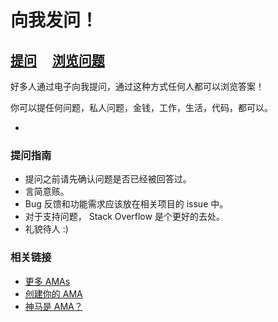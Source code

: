 # 向我发问！

## [提问](../../issues/new) &nbsp;&nbsp;&nbsp; [浏览问题](../../issues?q=is%3Aissue+is%3Aclosed)

好多人通过电子向我提问，通过这种方式任何人都可以浏览答案！

你可以提任何问题，私人问题，金钱，工作，生活，代码，都可以。

-

### 提问指南

- 提问之前请先确认问题是否已经被回答过。
- 言简意赅。
- Bug 反馈和功能需求应该放在相关项目的 issue 中。
- 对于支持问题， Stack Overflow 是个更好的去处。
- 礼貌待人 :)

### 相关链接

- [更多 AMAs](https://github.com/sindresorhus/amas)
- [创建你的 AMA](https://github.com/sindresorhus/amas/blob/master/create-ama.md)
- [神马是 AMA？](https://en.wikipedia.org/wiki/Reddit#IAmA_and_AMA)
